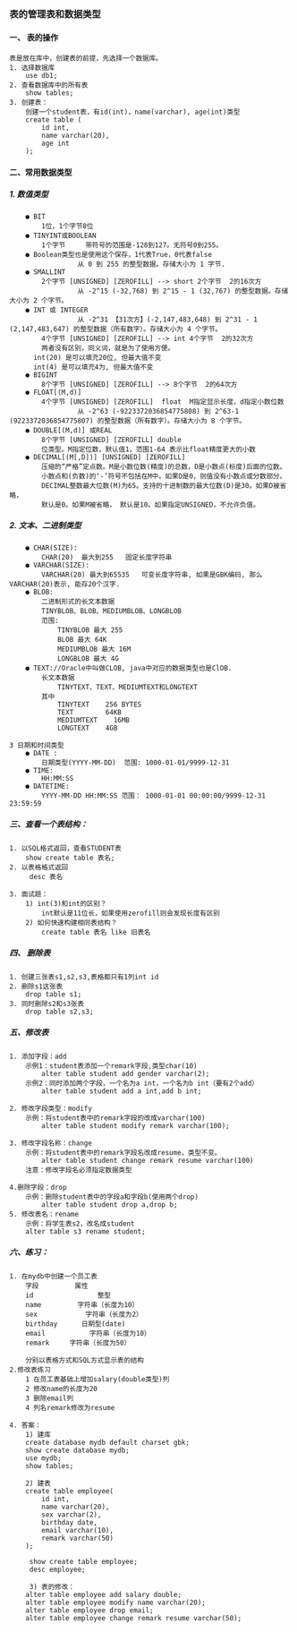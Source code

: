 
### 表的管理表和数据类型
#### 一、 表的操作
    表是放在库中，创建表的前提，先选择一个数据库。
    1. 选择数据库
        use db1;
    2. 查看数据库中的所有表
        show tables;
    3. 创建表：
        创建一个student表，有id(int)，name(varchar), age(int)类型
        create table (
            id int,
            name varchar(20),
            age int
        );
#### 二、常用数据类型
##### 1. 数值类型    
        ● BIT
            1位，1个字节8位
        ● TINYINT或BOOLEAN
            1个字节     带符号的范围是-128到127。无符号0到255。
        ● Boolean类型也是使用这个保存，1代表True，0代表false
                     从 0 到 255 的整型数据。存储大小为 1 字节.
        ● SMALLINT 
            2个字节 [UNSIGNED] [ZEROFILL] --> short 2个字节  2的16次方
                     从 -2^15 (-32,768) 到 2^15 - 1 (32,767) 的整型数据。存储大小为 2 个字节。
        ● INT 或 INTEGER
                     从 -2^31 【31次方】(-2,147,483,648) 到 2^31 - 1 (2,147,483,647) 的整型数据（所有数字）。存储大小为 4 个字节。
            4个字节 [UNSIGNED] [ZEROFILL] --> int 4个字节  2的32次方
            两者没有区别，同义词，就是为了使用方便。
          int(20) 是可以填充20位, 但最大值不变
          int(4) 是可以填充4为, 但最大值不变
        ● BIGINT
            8个字节 [UNSIGNED] [ZEROFILL] --> 8个字节  2的64次方
        ● FLOAT[(M,d)]
            4个字节 [UNSIGNED] [ZEROFILL]  float  M指定显示长度，d指定小数位数
                     从 -2^63 (-9223372036854775808) 到 2^63-1 (9223372036854775807) 的整型数据（所有数字）。存储大小为 8 个字节。
        ● DOUBLE[(M,d)] 或REAL
            8个字节 [UNSIGNED] [ZEROFILL] double    
            位类型。M指定位数，默认值1，范围1-64 表示比float精度更大的小数
        ● DECIMAL[(M[,D])] [UNSIGNED] [ZEROFILL]
            压缩的“严格”定点数。M是小数位数(精度)的总数，D是小数点(标度)后面的位数。
            小数点和(负数)的‘-’符号不包括在M中。如果D是0，则值没有小数点或分数部分。
            DECIMAL整数最大位数(M)为65。支持的十进制数的最大位数(D)是30。如果D被省略， 
            默认是0。如果M被省略， 默认是10。如果指定UNSIGNED，不允许负值。
            
##### 2. 文本、二进制类型    
        ● CHAR(SIZE): 
            CHAR(20)  最大到255   固定长度字符串
        ● VARCHAR(SIZE):  
            VARCHAR(20) 最大到65535   可变长度字符串, 如果是GBK编码, 那么VARCHAR(20)表示, 能存20个汉字.
        ● BLOB:   
            二进制形式的长文本数据
            TINYBLOB、BLOB、MEDIUMBLOB、LONGBLOB
            范围:
                TINYBLOB 最大 255
                BLOB 最大 64K
                MEDIUMBLOB 最大 16M
                LONGBLOB 最大 4G
        ● TEXT://Oracle中叫做CLOB, java中对应的数据类型也是ClOB.
            长文本数据
                TINYTEXT、TEXT、MEDIUMTEXT和LONGTEXT
            其中
                TINYTEXT    256 BYTES    
                TEXT        64KB 
                MEDIUMTEXT    16MB 
                LONGTEXT    4GB 
        
    3 日期和时间类型    
        ● DATE :
            日期类型(YYYY-MM-DD)  范围: 1000-01-01/9999-12-31
        ● TIME:
            HH:MM:SS 
        ● DATETIME:    
            YYYY-MM-DD HH:MM:SS 范围： 1000-01-01 00:00:00/9999-12-31 23:59:59
        
##### 三、查看一个表结构：
    1. 以SQL格式返回，查看STUDENT表
        show create table 表名;
    2. 以表格格式返回
         desc 表名
    
    3. 面试题：
        1) int(3)和int的区别？  
            int默认是11位长，如果使用zerofill则会发现长度有区别
        2) 如何快速构建相同表结构？
            create table 表名 like 旧表名
        
##### 四、 删除表
    1. 创建三张表s1,s2,s3,表格都只有1列int id
    2. 删除s1这张表
        drop table s1;
    3. 同时删除s2和s3张表
        drop table s2,s3;
        
##### 五、修改表
    1. 添加字段：add
        示例1：student表添加一个remark字段,类型char(10)
            alter table student add gender varchar(2);
        示例2：同时添加两个字段，一个名为a int，一个名为b int（要有2个add）
            alter table student add a int,add b int; 
        
    2. 修改字段类型：modify
        示例：将student表中的remark字段的改成varchar(100)
            alter table student modify remark varchar(100);
    
    3. 修改字段名称：change
        示例：将student表中的remark字段名改成resume，类型不变。
            alter table student change remark resume varchar(100)
        注意：修改字段名必须指定数据类型
    
    4.删除字段：drop
        示例：删除student表中的字段a和字段b(使用两个drop)
            alter table student drop a,drop b;
    5. 修改表名：rename
        示例：将学生表s2，改名成student
        alter table s3 rename student;
##### 六、练习：
    1. 在mydb中创建一个员工表
        字段         属性
        id                整型
        name         字符串（长度为10）
        sex            字符串（长度为2）
        birthday      日期型(date)
        email           字符串（长度为10）
        remark     字符串（长度为50）
        
        分别以表格方式和SQL方式显示表的结构
    2.修改表练习
        1 在员工表基础上增加salary(double类型)列
        2 修改name的长度为20
        3 删除email列
        4 列名remark修改为resume
        
    4. 答案：
        1) 建库
        create database mydb default charset gbk;
        show create database mydb;
        use mydb;
        show tables;
        
        2) 建表
        create table employee(
            id int,
            name varchar(20),
            sex varchar(2),
            birthday date,
            email varchar(10),
            remark varchar(50)
        );
        
         show create table employee;
         desc employee;
         
         3) 表的修改：
        alter table employee add salary double;
        alter table employee modify name varchar(20);
        alter table employee drop email;
        alter table employee change remark resume varchar(50);